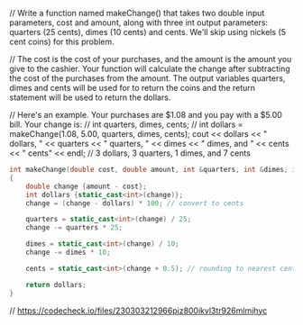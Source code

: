// Write a function named makeChange() that takes two double input parameters, cost and amount, along with three int output parameters: quarters (25 cents), dimes (10 cents) and cents. We'll skip using nickels (5 cent coins) for this problem.

// The cost is the cost of your purchases, and the amount is the amount you give to the cashier. Your function will calculate the change after subtracting the cost of the purchases from the amount. The output variables quarters, dimes and cents will be used for to return the coins and the return statement will be used to return the dollars.

// Here's an example. Your purchases are $1.08 and you pay with a $5.00 bill. Your change is:
// int quarters, dimes, cents;
// int dollars = makeChange(1.08, 5.00, quarters, dimes, cents); cout << dollars << " dollars, " << quarters << " quarters, " << dimes << " dimes, and " << cents << " cents" << endl; // 3 dollars, 3 quarters, 1 dimes, and 7 cents

```cpp
int makeChange(double cost, double amount, int &quarters, int &dimes, int &cents)
{
    double change {amount - cost};
    int dollars {static_cast<int>(change)};
    change = (change - dollars) * 100; // convert to cents

    quarters = static_cast<int>(change) / 25;
    change -= quarters * 25;

    dimes = static_cast<int>(change) / 10;
    change -= dimes * 10;

    cents = static_cast<int>(change + 0.5); // rounding to nearest cent

    return dollars;
}
```

// https://codecheck.io/files/230303212966piz800ikvl3tr926mlmjhyc